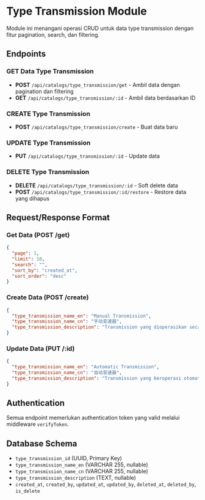 # Type Transmission Module

Module ini menangani operasi CRUD untuk data type transmission dengan fitur pagination, search, dan filtering.

## Endpoints

### GET Data Type Transmission
- **POST** `/api/catalogs/type_transmission/get` - Ambil data dengan pagination dan filtering
- **GET** `/api/catalogs/type_transmission/:id` - Ambil data berdasarkan ID

### CREATE Type Transmission
- **POST** `/api/catalogs/type_transmission/create` - Buat data baru

### UPDATE Type Transmission
- **PUT** `/api/catalogs/type_transmission/:id` - Update data

### DELETE Type Transmission
- **DELETE** `/api/catalogs/type_transmission/:id` - Soft delete data
- **POST** `/api/catalogs/type_transmission/:id/restore` - Restore data yang dihapus

## Request/Response Format

### Get Data (POST /get)
```json
{
  "page": 1,
  "limit": 10,
  "search": "",
  "sort_by": "created_at",
  "sort_order": "desc"
}
```

### Create Data (POST /create)
```json
{
  "type_transmission_name_en": "Manual Transmission",
  "type_transmission_name_cn": "手动变速器",
  "type_transmission_description": "Transmission yang dioperasikan secara manual"
}
```

### Update Data (PUT /:id)
```json
{
  "type_transmission_name_en": "Automatic Transmission",
  "type_transmission_name_cn": "自动变速器",
  "type_transmission_description": "Transmission yang beroperasi otomatis"
}
```

## Authentication
Semua endpoint memerlukan authentication token yang valid melalui middleware `verifyToken`.

## Database Schema
- `type_transmission_id` (UUID, Primary Key)
- `type_transmission_name_en` (VARCHAR 255, nullable)
- `type_transmission_name_cn` (VARCHAR 255, nullable)
- `type_transmission_description` (TEXT, nullable)
- `created_at`, `created_by`, `updated_at`, `updated_by`, `deleted_at`, `deleted_by`, `is_delete`
